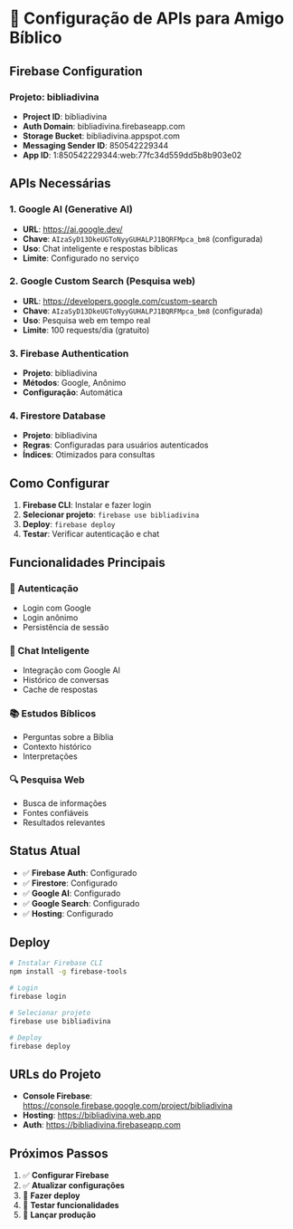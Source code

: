 # 🔑 Configuração de APIs para Amigo Bíblico

## Firebase Configuration

### Projeto: bibliadivina
- **Project ID**: bibliadivina
- **Auth Domain**: bibliadivina.firebaseapp.com
- **Storage Bucket**: bibliadivina.appspot.com
- **Messaging Sender ID**: 850542229344
- **App ID**: 1:850542229344:web:77fc34d559dd5b8b903e02

## APIs Necessárias

### 1. **Google AI (Generative AI)**
- **URL**: https://ai.google.dev/
- **Chave**: `AIzaSyD13DkeUGToNyyGUHALPJ1BQRFMpca_bm8` (configurada)
- **Uso**: Chat inteligente e respostas bíblicas
- **Limite**: Configurado no serviço

### 2. **Google Custom Search** (Pesquisa web)
- **URL**: https://developers.google.com/custom-search
- **Chave**: `AIzaSyD13DkeUGToNyyGUHALPJ1BQRFMpca_bm8` (configurada)
- **Uso**: Pesquisa web em tempo real
- **Limite**: 100 requests/dia (gratuito)

### 3. **Firebase Authentication**
- **Projeto**: bibliadivina
- **Métodos**: Google, Anônimo
- **Configuração**: Automática

### 4. **Firestore Database**
- **Projeto**: bibliadivina
- **Regras**: Configuradas para usuários autenticados
- **Índices**: Otimizados para consultas

## Como Configurar

1. **Firebase CLI**: Instalar e fazer login
2. **Selecionar projeto**: `firebase use bibliadivina`
3. **Deploy**: `firebase deploy`
4. **Testar**: Verificar autenticação e chat

## Funcionalidades Principais

### 🔐 Autenticação
- Login com Google
- Login anônimo
- Persistência de sessão

### 💬 Chat Inteligente
- Integração com Google AI
- Histórico de conversas
- Cache de respostas

### 📚 Estudos Bíblicos
- Perguntas sobre a Bíblia
- Contexto histórico
- Interpretações

### 🔍 Pesquisa Web
- Busca de informações
- Fontes confiáveis
- Resultados relevantes

## Status Atual

- ✅ **Firebase Auth**: Configurado
- ✅ **Firestore**: Configurado
- ✅ **Google AI**: Configurado
- ✅ **Google Search**: Configurado
- ✅ **Hosting**: Configurado

## Deploy

```bash
# Instalar Firebase CLI
npm install -g firebase-tools

# Login
firebase login

# Selecionar projeto
firebase use bibliadivina

# Deploy
firebase deploy
```

## URLs do Projeto

- **Console Firebase**: https://console.firebase.google.com/project/bibliadivina
- **Hosting**: https://bibliadivina.web.app
- **Auth**: https://bibliadivina.firebaseapp.com

## Próximos Passos

1. ✅ **Configurar Firebase**
2. ✅ **Atualizar configurações**
3. 🔄 **Fazer deploy**
4. 🧪 **Testar funcionalidades**
5. 🚀 **Lançar produção** 